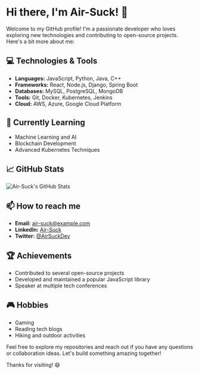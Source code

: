 # Hi there, I'm Air-Suck! 👋

Welcome to my GitHub profile! I'm a passionate developer who loves exploring new technologies and contributing to open-source projects. Here's a bit more about me:

## 💻 Technologies & Tools

- **Languages:** JavaScript, Python, Java, C++
- **Frameworks:** React, Node.js, Django, Spring Boot
- **Databases:** MySQL, PostgreSQL, MongoDB
- **Tools:** Git, Docker, Kubernetes, Jenkins
- **Cloud:** AWS, Azure, Google Cloud Platform

## 🌱 Currently Learning

- Machine Learning and AI
- Blockchain Development
- Advanced Kubernetes Techniques

## 📈 GitHub Stats

![Air-Suck's GitHub Stats](https://github-readme-stats.vercel.app/api?username=Air-Suck&show_icons=true&theme=radical)

## 📫 How to reach me

- **Email:** air-suck@example.com
- **LinkedIn:** [Air-Suck](https://www.linkedin.com/in/air-suck/)
- **Twitter:** [@AirSuckDev](https://twitter.com/AirSuckDev)

## 🏆 Achievements

- Contributed to several open-source projects
- Developed and maintained a popular JavaScript library
- Speaker at multiple tech conferences

## 🎮 Hobbies

- Gaming
- Reading tech blogs
- Hiking and outdoor activities

Feel free to explore my repositories and reach out if you have any questions or collaboration ideas. Let's build something amazing together!

Thanks for visiting! 😄